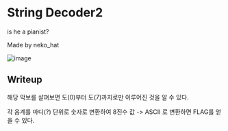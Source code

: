 # String Decoder2
is he a pianist?


Made by neko_hat

![image](https://user-images.githubusercontent.com/122713759/212584928-52316df9-d1f1-49f2-8537-0ae7aaea93e3.png)

Writeup
--
해당 악보를 살펴보면 도(0)부터 도(7)까지로만 이루어진 것을 알 수 있다.

각 음계를 마디(?) 단위로 숫자로 변환하여 8진수 값 -> ASCII 로 변환하면 FLAG를 얻을 수 있다.
